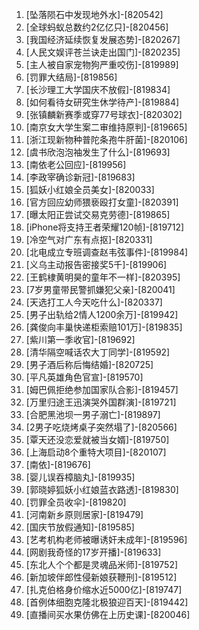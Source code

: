 
1. [坠落陨石中发现地外水]-[820542]
1. [全球蚂蚁总数约2亿亿只]-[820456]
1. [我国经济延续恢复发展态势]-[820267]
1. [人民文娱评苍兰诀走出国门]-[820235]
1. [主人被自家宠物狗严重咬伤]-[819989]
1. [罚罪大结局]-[819856]
1. [长沙理工大学国庆不放假]-[819834]
1. [如何看待女研究生休学待产]-[819884]
1. [张镇麟新赛季或穿77号球衣]-[820302]
1. [南京女大学生案二审维持原判]-[819665]
1. [浙江现新物种普陀条孢牛肝菌]-[820106]
1. [虞书欣泡泡袖发生了什么]-[819693]
1. [南依老公回应]-[819956]
1. [李政宰确诊新冠]-[819683]
1. [狐妖小红娘全员美女]-[820033]
1. [官方回应幼师猥亵殴打女童]-[820391]
1. [曝太阳正尝试交易克劳德]-[819865]
1. [iPhone将支持王者荣耀120帧]-[819712]
1. [冷空气对广东有点抠]-[820331]
1. [北电成立专班调查赵韦弦事件]-[819984]
1. [义乌主动报告密接奖5千]-[819906]
1. [王鹤棣黄明昊的童年不一样]-[820395]
1. [7岁男童带民警抓嫌犯父亲]-[820041]
1. [天选打工人今天吃什么]-[820337]
1. [男子出轨给2情人1200余万]-[819942]
1. [龚俊向丰巢快递柜索赔101万]-[819835]
1. [紫川第一季收官]-[819692]
1. [清华隔空喊话农大丁同学]-[819592]
1. [男子酒后称后悔结婚]-[820725]
1. [平凡英雄角色官宣]-[819570]
1. [姆巴佩拒绝参加国家队合影]-[819457]
1. [万里归途王迅演哭外国群演]-[819721]
1. [合肥黑池坝一男子溺亡]-[819897]
1. [2男子吃烧烤桌子突然塌了]-[820566]
1. [覃天还没恋爱就被当女婿]-[819750]
1. [上海启动8个重特大项目]-[820107]
1. [南依]-[819676]
1. [婴儿误吞樟脑丸]-[819935]
1. [郭晓婷狐妖小红娘蓝衣路透]-[819830]
1. [罚罪全员收伞]-[819820]
1. [河南新乡原则居家]-[819479]
1. [国庆节放假通知]-[819585]
1. [艺考机构老师被曝诱奸未成年]-[819596]
1. [网剧我奇怪的17岁开播]-[819633]
1. [东北人个个都是灵魂品米师]-[819752]
1. [新加坡伴郎性侵新娘获鞭刑]-[819512]
1. [扎克伯格身价缩水近5000亿]-[819747]
1. [首例体细胞克隆北极狼迎百天]-[819442]
1. [直播间买水果仿佛在上历史课]-[820046]